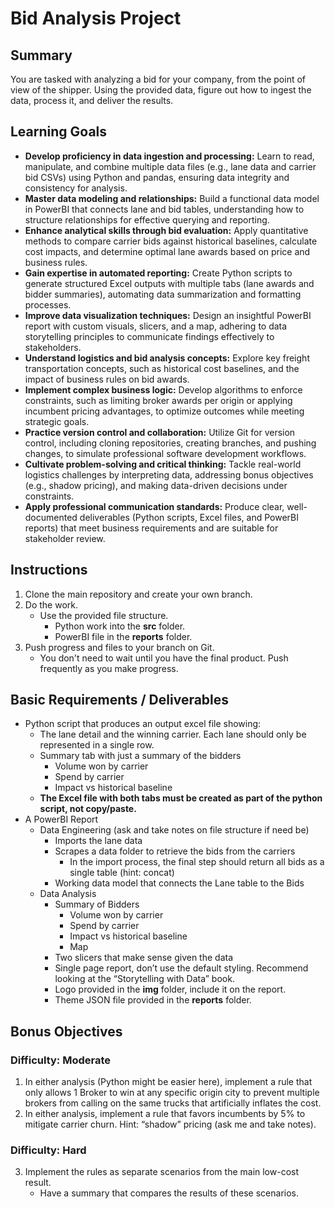 # Bid Analysis Project

## Summary
You are tasked with analyzing a bid for your company, from the point of view of the shipper. Using the provided data, figure out how to ingest the data, process it, and deliver the results.

## Learning Goals
- **Develop proficiency in data ingestion and processing:** Learn to read, manipulate, and combine multiple data files (e.g., lane data and carrier bid CSVs) using Python and pandas, ensuring data integrity and consistency for analysis.
- **Master data modeling and relationships:** Build a functional data model in PowerBI that connects lane and bid tables, understanding how to structure relationships for effective querying and reporting.
- **Enhance analytical skills through bid evaluation:** Apply quantitative methods to compare carrier bids against historical baselines, calculate cost impacts, and determine optimal lane awards based on price and business rules.
- **Gain expertise in automated reporting:** Create Python scripts to generate structured Excel outputs with multiple tabs (lane awards and bidder summaries), automating data summarization and formatting processes.
- **Improve data visualization techniques:** Design an insightful PowerBI report with custom visuals, slicers, and a map, adhering to data storytelling principles to communicate findings effectively to stakeholders.
- **Understand logistics and bid analysis concepts:** Explore key freight transportation concepts, such as historical cost baselines, and the impact of business rules on bid awards.
- **Implement complex business logic:** Develop algorithms to enforce constraints, such as limiting broker awards per origin or applying incumbent pricing advantages, to optimize outcomes while meeting strategic goals.
- **Practice version control and collaboration:** Utilize Git for version control, including cloning repositories, creating branches, and pushing changes, to simulate professional software development workflows.
- **Cultivate problem-solving and critical thinking:** Tackle real-world logistics challenges by interpreting data, addressing bonus objectives (e.g., shadow pricing), and making data-driven decisions under constraints.
- **Apply professional communication standards:** Produce clear, well-documented deliverables (Python scripts, Excel files, and PowerBI reports) that meet business requirements and are suitable for stakeholder review.

## Instructions
1. Clone the main repository and create your own branch.
2. Do the work.
    - Use the provided file structure. 
        - Python work into the **src** folder.
        - PowerBI file in the **reports** folder.
3. Push progress and files to your branch on Git.
    - You don't need to wait until you have the final product. Push frequently as you make progress.

## Basic Requirements / Deliverables
- Python script that produces an output excel file showing:
    - The lane detail and the winning carrier. Each lane should only be represented in a single row.
    - Summary tab with just a summary of the bidders
        - Volume won by carrier
        - Spend by carrier
        - Impact vs historical baseline
    - **The Excel file with both tabs must be created as part of the python script, not copy/paste.**
- A PowerBI Report
    - Data Engineering (ask and take notes on file structure if need be)
        - Imports the lane data
        - Scrapes a data folder to retrieve the bids from the carriers
            - In the import process, the final step should return all bids as a single table (hint: concat)
        - Working data model that connects the Lane table to the Bids
    - Data Analysis
        - Summary of Bidders
            - Volume won by carrier
            - Spend by carrier
            - Impact vs historical baseline
            - Map
        - Two slicers that make sense given the data
        - Single page report, don’t use the default styling. Recommend looking at the “Storytelling with Data” book.
        - Logo provided in the **img** folder, include it on the report.
        - Theme JSON file provided in the **reports** folder.

## Bonus Objectives
### Difficulty: Moderate
1. In either analysis (Python might be easier here), implement a rule that only allows 1 Broker to win at any specific origin city to prevent multiple brokers from calling on the same trucks that artificially inflates the cost.
2. In either analysis, implement a rule that favors incumbents by 5% to mitigate carrier churn. Hint: “shadow” pricing (ask me and take notes).

### Difficulty: Hard
3. Implement the rules as separate scenarios from the main low-cost result.
    - Have a summary that compares the results of these scenarios.

